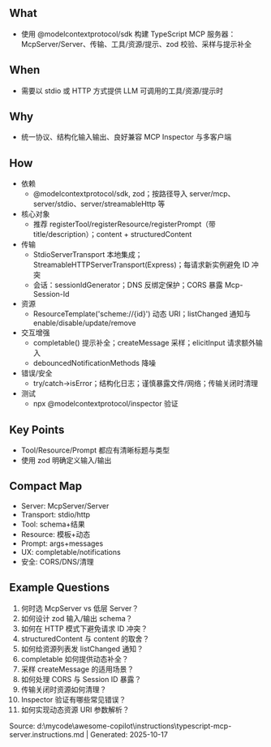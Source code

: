 ## What
- 使用 @modelcontextprotocol/sdk 构建 TypeScript MCP 服务器：McpServer/Server、传输、工具/资源/提示、zod 校验、采样与提示补全

## When
- 需要以 stdio 或 HTTP 方式提供 LLM 可调用的工具/资源/提示时

## Why
- 统一协议、结构化输入输出、良好兼容 MCP Inspector 与多客户端

## How
- 依赖
  - @modelcontextprotocol/sdk, zod；按路径导入 server/mcp、server/stdio、server/streamableHttp 等
- 核心对象
  - 推荐 registerTool/registerResource/registerPrompt（带 title/description）；content + structuredContent
- 传输
  - StdioServerTransport 本地集成；StreamableHTTPServerTransport(Express)；每请求新实例避免 ID 冲突
  - 会话：sessionIdGenerator；DNS 反绑定保护；CORS 暴露 Mcp-Session-Id
- 资源
  - ResourceTemplate('scheme://{id}') 动态 URI；listChanged 通知与 enable/disable/update/remove
- 交互增强
  - completable() 提示补全；createMessage 采样；elicitInput 请求额外输入
  - debouncedNotificationMethods 降噪
- 错误/安全
  - try/catch→isError；结构化日志；谨慎暴露文件/网络；传输关闭时清理
- 测试
  - npx @modelcontextprotocol/inspector 验证

## Key Points
- Tool/Resource/Prompt 都应有清晰标题与类型
- 使用 zod 明确定义输入/输出

## Compact Map
- Server: McpServer/Server
- Transport: stdio/http
- Tool: schema+结果
- Resource: 模板+动态
- Prompt: args+messages
- UX: completable/notifications
- 安全: CORS/DNS/清理

## Example Questions
1) 何时选 McpServer vs 低层 Server？
2) 如何设计 zod 输入/输出 schema？
3) 如何在 HTTP 模式下避免请求 ID 冲突？
4) structuredContent 与 content 的取舍？
5) 如何给资源列表发 listChanged 通知？
6) completable 如何提供动态补全？
7) 采样 createMessage 的适用场景？
8) 如何处理 CORS 与 Session ID 暴露？
9) 传输关闭时资源如何清理？
10) Inspector 验证有哪些常见错误？
11) 如何实现动态资源 URI 参数解析？

Source: d:\mycode\awesome-copilot\instructions\typescript-mcp-server.instructions.md | Generated: 2025-10-17
